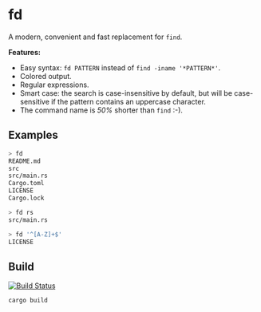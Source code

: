# fd
A modern, convenient and fast replacement for `find`.

**Features:**
* Easy syntax: `fd PATTERN` instead of `find -iname '*PATTERN*'`.
* Colored output.
* Regular expressions.
* Smart case: the search is case-insensitive by default, but will be
  case-sensitive if the pattern contains an uppercase character.
* The command name is *50%* shorter than `find` :-).

## Examples
``` bash
> fd
README.md
src
src/main.rs
Cargo.toml
LICENSE
Cargo.lock

> fd rs
src/main.rs

> fd '^[A-Z]+$'
LICENSE
```

## Build
[![Build Status](https://travis-ci.org/sharkdp/fd.svg?branch=master)](https://travis-ci.org/sharkdp/fd)
```bash
cargo build
```
